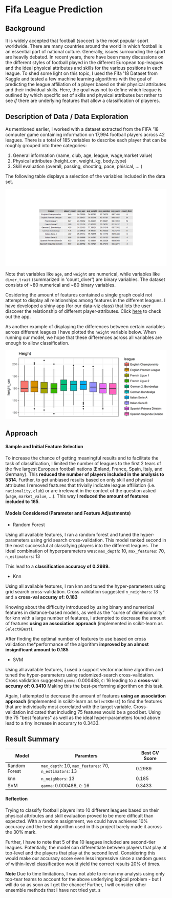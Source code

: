 # Fifa League Prediction



## Background

It is widely accepted that football (soccer) is the most popular sport worldwide.
There are many countries around the world in which football is an essential part of
national culture. Generally, issues surrounding the sport are heavily debated. In recent years, there have been many discussions on the different styles of football played in
the different European top-leagues and the ideal physical attributes and skills for the
various positions in each league. To shed some light on this topic, I used the Fifa '18  Dataset from Kaggle and tested a few machine learning algorithms with the goal of predicting the league affiliation of a player based on their physical attributes and their individual skills. Here, the goal was not to define which league is outlined by which specific set of skills and physical attributes but rather to see *if* there are underlying features that allow a classification of playeres.


## Description of Data / Data Exploration

As mentioned earlier, I worked with a dataset extracted from the FIFA '18 computer game containing information on 17,994 football players across 42 leagues. There is a total
of 185 variables to describe each player that can be roughly grouped into three
categories:

1. General information (name, club, age, league, wage,market value)
2. Physical attributes (height_cm, weight_kg, body_type)
3. Skill evaluation (overall, passing, shooting, pace, phisical, ... )

The following table displays a selection of the variables included in the data set.


![eda_table](../results/eda_table.png)


Note that variables like `age`, and `weight` are numerical, while variables like `diver_trait` (summarized in 'count_diver') are binary variables. The dataset consists of ~80 numerical and ~80 binary variables.


Cosidering the amount of features contained a single graph could not attempt to display all relationships among features in the different leagues. I have developed a shiny app (for our data-viz class) that lets the user discover the relationship of different player-attributes. Click [here](https://akleefel.shinyapps.io/fifa_viz_app/) to check out the app.

As another example of displaying the differences between certain variables across different leagues I have plotted the `height` variable below. When running our model, we hope that these differences across all variables are enough to allow classification.

![](../results/height.png)




## Approach

#### Sample and Initial Feature Selection

To increase the chance of getting meaningful results and to facilitate the task of classification, I limited the number of leagues to the first 2 tears of the five largest European football nations (Enland, France, Spain, Italy, and Germany). This **reduced the number of players included in the analysis to 5314**. Further, to get unbiased results based on only skill and physical attributes I removed features that trivially indicate league affiliation (i.e. `nationality`, `club`) or are irrelevant in the context of the question asked (`wage`, `market_value`, ...). This way I **reduced the amount of features included to 165**.


#### Models Considered (Parameter and Feature Adjustments)

* Random Forest

Using all available features, I ran a random forest and tuned the hyper-parameters using grid search cross-validation. This model ranked second in the most successful at classifying players into the different leagues. The ideal combination of hyperparameters was: `max_depth`: 10, `max_features`: 70, `n_estimators`: 13

This lead to a **classification accuracy of 0.2989.**


* Knn

Using all available features, I ran knn and tuned the hyper-parameters using grid search cross-validation. Cross validation suggested `n_neighbors`: 13 and a **cross-val accuray of:  0.183**

Knowing about the difficulty introduced by using binary and numerical features in distance-based models, as well as the "curse of dimensionality" for knn with a large number of features, I attempted to decrease the amount of features **using an association approach** (implemented in scikit-learn as `SelectKBest`).

After finding the optimal number of features to use based on cross validation the*performance of the algorithm **improved by an almost insignificant amount to 0.185**

* SVM

Using all available features, I used a support vector machine algorithm and tuned the hyper-parameters using radomized-search cross-validation. Cross validation suggested `gamma`: 0.000488, `C`: 16 leading to a **cross-val accuray of:   0.3410**  Making this the best-performing algorithm on this task.

Again, I attempted to decrease the amount of features  **using an association approach** (implemented in scikit-learn as `SelectKBest`) to find the features that are individually most correlated with the target variable. Cross-validation indicated that including 75 features would be a good bet. Using the 75 "best features" as well as the ideal hyper-parameters found above lead to a tiny increase in accurary to 0.3433.



## Result Summary

|Model|Paramters|Best CV Score|
|---|---|---|
|Random Forest|`max_depth`: 10, `max_features`: 70, `n_estimators`: 13|0.2989|
|knn|`n_neighbors`: 13|0.185|
|SVM|`gamma`: 0.000488, `C`: 16|0.3433|


#### Reflection

Trying to classify football players into 10 different leagues based on their physical attributes and skill evaluation proved to be more difficult than expected. With a random assignment, we could have achieved 10% accuracy and the best algorithm used in this project barely made it across the 30% mark.

Further, I have to note that 5 of the 10 leagues included are second-tier leagues. Potentially, the model can differentiate between players that play at top-level and the players that play at the second level. Considering this would make our accuracy score even less impressive since a random guess of within-level classification would yield the correct results 20% of times.

**Note** Due to time limitations, I was not able to re-run my analysis using only top-tear teams to account for the above underlying logical problem - but I will do so as soon as I get the chance! Further, I will consider other ensemble methods that I have not tried yet. s
